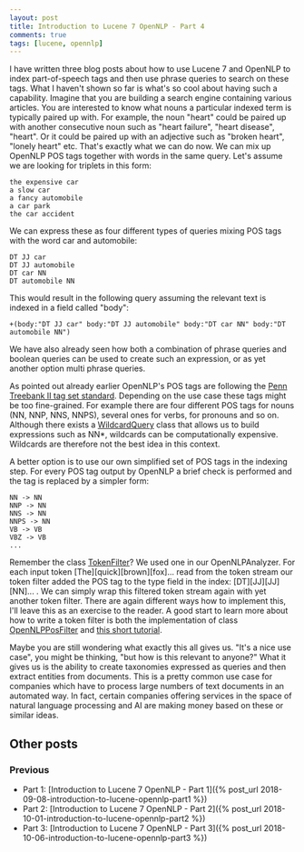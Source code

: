 ```yaml
---
layout: post
title: Introduction to Lucene 7 OpenNLP - Part 4
comments: true
tags: [lucene, opennlp]
---
```

I have written three blog posts about how to use Lucene 7 and OpenNLP to index part-of-speech tags and then use phrase queries to search on these tags. What I haven't shown so far is what's so cool about having such a capability.<span class="more"></span>
Imagine that you are building a search engine containing various articles. You are interested to know what nouns a particular indexed term is typically paired up with. For example, the noun "heart" could be paired up with another consecutive noun such as "heart failure", "heart disease", "heart". Or it could be paired up with an adjective such as "broken heart", "lonely heart" etc. That's exactly what we can do now. We can mix up OpenNLP POS tags together with words in the same query. Let's assume we are looking for triplets in this form:
```
the expensive car
a slow car
a fancy automobile
a car park
the car accident
```
We can express these as four different types of queries mixing POS tags with the word car and automobile:
```
DT JJ car
DT JJ automobile
DT car NN
DT automobile NN
```
This would result in the following query assuming the relevant text is indexed in a field called "body":
```
+(body:"DT JJ car" body:"DT JJ automobile" body:"DT car NN" body:"DT automobile NN")
```
We have also already seen how both a combination of phrase queries and boolean queries can be used to create such an expression, or as yet another option multi phrase queries.

As pointed out already earlier OpenNLP's POS tags are following the [Penn Treebank II tag set standard](https://www.clips.uantwerpen.be/pages/mbsp-tags). Depending on the use case these tags might be too fine-grained. For example there are four different POS tags for nouns (NN, NNP, NNS, NNPS), several ones for verbs, for pronouns and so on. Although there exists a [WildcardQuery](https://lucene.apache.org/core/7_4_0/core/index.html?overview-summary.html) class that allows us to build expressions such as NN*, wildcards can be computationally expensive. Wildcards are therefore not the best idea in this context.

A better option is to use our own simplified set of POS tags in the indexing step. For every POS tag output by OpenNLP a brief check is performed and the tag is replaced by a simpler form:
```
NN -> NN
NNP -> NN
NNS -> NN
NNPS -> NN
VB -> VB
VBZ -> VB
...
```
Remember the class [TokenFilter](https://lucene.apache.org/core/7_4_0/core/index.html?overview-summary.html)? We used one in our OpenNLPAnalyzer. For each input token [The][quick][brown][fox]... read from the token stream our token filter added the POS tag to the type field in the index: [DT][JJ][JJ][NN]... . We can simply wrap this filtered token stream again with yet another token filter. There are again different ways how to implement this, I'll leave this as an exercise to the reader. A good start to learn more about how to write a token filter is both the implementation of class [OpenNLPPosFilter](https://lucene.apache.org/core/7_4_0/analyzers-opennlp/org/apache/lucene/analysis/opennlp/OpenNLPPOSFilter.html) and [this short tutorial](http://nathanchen.github.io/14457412441370.html).

Maybe you are still wondering what exactly this all gives us. "It's a nice use case", you might be thinking, "but how is this relevant to anyone?" What it gives us is the ability to create taxonomies expressed as queries and then extract entities from documents. This is a pretty common use case for companies which have to process large numbers of text documents in an automated way. In fact, certain companies offering services in the space of natural language processing and AI are making money based on these or similar ideas.

## Other posts

### Previous
* Part 1: [Introduction to Lucene 7 OpenNLP - Part 1]({% post_url 2018-09-08-introduction-to-lucene-opennlp-part1 %})
* Part 2: [Introduction to Lucene 7 OpenNLP - Part 2]({% post_url 2018-10-01-introduction-to-lucene-opennlp-part2 %})
* Part 3: [Introduction to Lucene 7 OpenNLP - Part 3]({% post_url 2018-10-06-introduction-to-lucene-opennlp-part3 %})